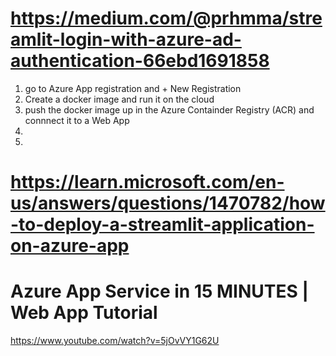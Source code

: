 # https://medium.com/@prhmma/streamlit-login-with-azure-ad-authentication-66ebd1691858
1. go to Azure App registration and + New Registration
2. Create a docker image and run it on the cloud
3. push the docker image up in the Azure Containder Registry (ACR) and connnect it to a Web App
4. 
5. 
# https://learn.microsoft.com/en-us/answers/questions/1470782/how-to-deploy-a-streamlit-application-on-azure-app

# Azure App Service in 15 MINUTES | Web App Tutorial

https://www.youtube.com/watch?v=5jOvVY1G62U
